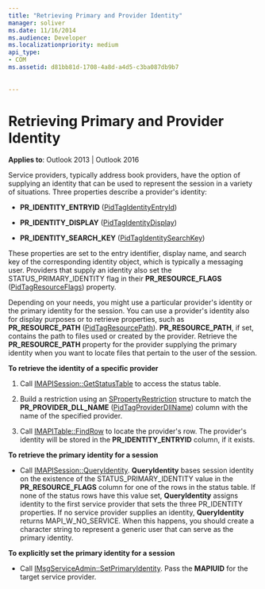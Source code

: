 ```yaml
---
title: "Retrieving Primary and Provider Identity"
manager: soliver
ms.date: 11/16/2014
ms.audience: Developer
ms.localizationpriority: medium
api_type:
- COM
ms.assetid: d81bb81d-1708-4a8d-a4d5-c3ba087db9b7
 
 
---
```


# Retrieving Primary and Provider Identity

  
  
**Applies to**: Outlook 2013 | Outlook 2016 
  
Service providers, typically address book providers, have the option of supplying an identity that can be used to represent the session in a variety of situations. Three properties describe a provider's identity:
  
- **PR_IDENTITY_ENTRYID** ([PidTagIdentityEntryId](pidtagidentityentryid-canonical-property.md)) 
    
- **PR_IDENTITY_DISPLAY** ([PidTagIdentityDisplay](pidtagidentitydisplay-canonical-property.md)) 
    
- **PR_IDENTITY_SEARCH_KEY** ([PidTagIdentitySearchKey](pidtagidentitysearchkey-canonical-property.md)) 
    
These properties are set to the entry identifier, display name, and search key of the corresponding identity object, which is typically a messaging user. Providers that supply an identity also set the STATUS_PRIMARY_IDENTITY flag in their **PR_RESOURCE_FLAGS** ([PidTagResourceFlags](pidtagresourceflags-canonical-property.md)) property.
  
Depending on your needs, you might use a particular provider's identity or the primary identity for the session. You can use a provider's identity also for display purposes or to retrieve properties, such as **PR_RESOURCE_PATH** ([PidTagResourcePath](pidtagresourcepath-canonical-property.md)). **PR_RESOURCE_PATH**, if set, contains the path to files used or created by the provider. Retrieve the **PR_RESOURCE_PATH** property for the provider supplying the primary identity when you want to locate files that pertain to the user of the session. 
  
 **To retrieve the identity of a specific provider**
  
1. Call [IMAPISession::GetStatusTable](imapisession-getstatustable.md) to access the status table. 
    
2. Build a restriction using an [SPropertyRestriction](spropertyrestriction.md) structure to match the **PR_PROVIDER_DLL_NAME** ([PidTagProviderDllName](pidtagproviderdllname-canonical-property.md)) column with the name of the specified provider. 
    
3. Call [IMAPITable::FindRow](imapitable-findrow.md) to locate the provider's row. The provider's identity will be stored in the **PR_IDENTITY_ENTRYID** column, if it exists. 
    
 **To retrieve the primary identity for a session**
  
- Call [IMAPISession::QueryIdentity](imapisession-queryidentity.md). **QueryIdentity** bases session identity on the existence of the STATUS_PRIMARY_IDENTITY value in the **PR_RESOURCE_FLAGS** column for one of the rows in the status table. If none of the status rows have this value set, **QueryIdentity** assigns identity to the first service provider that sets the three PR_IDENTITY properties. If no service provider supplies an identity, **QueryIdentity** returns MAPI_W_NO_SERVICE. When this happens, you should create a character string to represent a generic user that can serve as the primary identity. 
    
 **To explicitly set the primary identity for a session**
  
- Call [IMsgServiceAdmin::SetPrimaryIdentity](imsgserviceadmin-setprimaryidentity.md). Pass the **MAPIUID** for the target service provider. 
    

